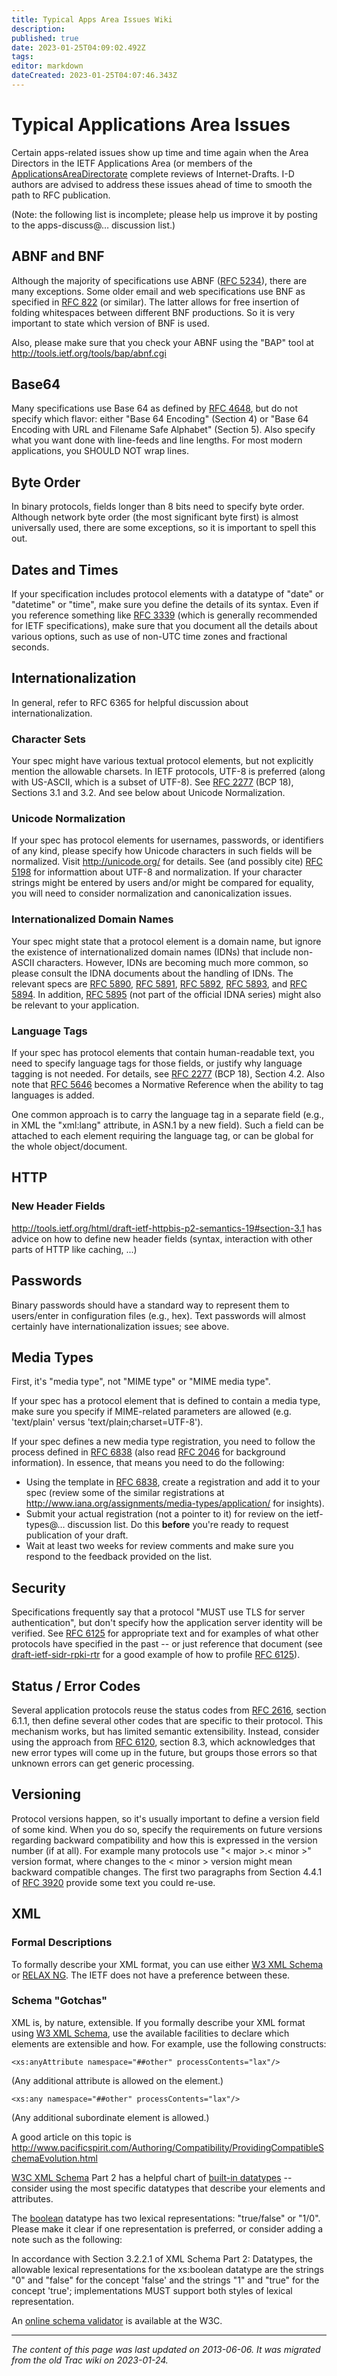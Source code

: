 ```yaml
---
title: Typical Apps Area Issues Wiki
description: 
published: true
date: 2023-01-25T04:09:02.492Z
tags: 
editor: markdown
dateCreated: 2023-01-25T04:07:46.343Z
---
```


# Typical Applications Area Issues 
Certain apps-related issues show up time and time again when the Area Directors in the IETF Applications Area (or members of the [ApplicationsAreaDirectorate](/group/app/ApplicationsAreaDirectorate) complete reviews of Internet-Drafts. I-D authors are advised to address these issues ahead of time to smooth the path to RFC publication.

(Note: the following list is incomplete; please help us improve it by posting to the apps-discuss@… discussion list.)

## ABNF and BNF
Although the majority of specifications use ABNF ([RFC 5234](http://tools.ietf.org/html/rfc5234)), there are many exceptions. Some older email and web specifications use BNF as specified in [RFC 822](http://tools.ietf.org/html/rfc822) (or similar). The latter allows for free insertion of folding whitespaces between different BNF productions. So it is very important to state which version of BNF is used.

Also, please make sure that you check your ABNF using the "BAP" tool at http://tools.ietf.org/tools/bap/abnf.cgi

## Base64
Many specifications use Base 64 as defined by [RFC 4648](http://tools.ietf.org/html/rfc4648), but do not specify which flavor: either "Base 64 Encoding" (Section 4) or "Base 64 Encoding with URL and Filename Safe Alphabet" (Section 5). Also specify what you want done with line-feeds and line lengths. For most modern applications, you SHOULD NOT wrap lines.

## Byte Order
In binary protocols, fields longer than 8 bits need to specify byte order. Although network byte order (the most significant byte first) is almost universally used, there are some exceptions, so it is important to spell this out.

## Dates and Times
If your specification includes protocol elements with a datatype of "date" or "datetime" or "time", make sure you define the details of its syntax. Even if you reference something like [RFC 3339](http://tools.ietf.org/html/rfc3339) (which is generally recommended for IETF specifications), make sure that you document all the details about various options, such as use of non-UTC time zones and fractional seconds.

## Internationalization
In general, refer to RFC 6365 for helpful discussion about internationalization.

### Character Sets
Your spec might have various textual protocol elements, but not explicitly mention the allowable charsets. In IETF protocols, UTF-8 is preferred (along with US-ASCII, which is a subset of UTF-8). See [RFC 2277](http://tools.ietf.org/html/rfc6365) (BCP 18), Sections 3.1 and 3.2. And see below about Unicode Normalization.

### Unicode Normalization
If your spec has protocol elements for usernames, passwords, or identifiers of any kind, please specify how Unicode characters in such fields will be normalized. Visit http://unicode.org/ for details. See (and possibly cite) [RFC 5198](http://tools.ietf.org/html/rfc2277) for informattion about UTF-8 and normalization. If your character strings might be entered by users and/or might be compared for equality, you will need to consider normalization and canonicalization issues.

### Internationalized Domain Names
Your spec might state that a protocol element is a domain name, but ignore the existence of internationalized domain names (IDNs) that include non-ASCII characters. However, IDNs are becoming much more common, so please consult the IDNA documents about the handling of IDNs. The relevant specs are [RFC 5890](http://tools.ietf.org/html/rfc5890), [RFC 5891](http://tools.ietf.org/html/rfc5891), [RFC 5892](http://tools.ietf.org/html/rfc5892), [RFC 5893](http://tools.ietf.org/html/rfc5893), and [RFC 5894](http://tools.ietf.org/html/rfc5894). In addition, [RFC 5895](http://tools.ietf.org/html/rfc5895) (not part of the official IDNA series) might also be relevant to your application.

### Language Tags
If your spec has protocol elements that contain human-readable text, you need to specify language tags for those fields, or justify why language tagging is not needed. For details, see [RFC 2277](http://tools.ietf.org/html/rfc2277) (BCP 18), Section 4.2. Also note that [RFC 5646](http://tools.ietf.org/html/rfc5646) becomes a Normative Reference when the ability to tag languages is added.

One common approach is to carry the language tag in a separate field (e.g., in XML the "xml:lang" attribute, in ASN.1 by a new field). Such a field can be attached to each element requiring the language tag, or can be global for the whole object/document.

## HTTP
### New Header Fields
http://tools.ietf.org/html/draft-ietf-httpbis-p2-semantics-19#section-3.1 has advice on how to define new header fields (syntax, interaction with other parts of HTTP like caching, ...)

## Passwords
Binary passwords should have a standard way to represent them to users/enter in configuration files (e.g., hex). Text passwords will almost certainly have internationalization issues; see above.

## Media Types
First, it's "media type", not "MIME type" or "MIME media type".

If your spec has a protocol element that is defined to contain a media type, make sure you specify if MIME-related parameters are allowed (e.g. 'text/plain' versus 'text/plain;charset=UTF-8').

If your spec defines a new media type registration, you need to follow the process defined in [RFC 6838](http://tools.ietf.org/html/rfc6838) (also read [RFC 2046](http://tools.ietf.org/html/rfc2046) for background information). In essence, that means you need to do the following:

- Using the template in [RFC 6838](http://tools.ietf.org/html/rfc6838), create a registration and add it to your spec (review some of the similar registrations at http://www.iana.org/assignments/media-types/application/ for insights).
- Submit your actual registration (not a pointer to it) for review on the ietf-types@… discussion list. Do this **before** you're ready to request publication of your draft.
- Wait at least two weeks for review comments and make sure you respond to the feedback provided on the list.
## Security
Specifications frequently say that a protocol "MUST use TLS for server authentication", but don't specify how the application server identity will be verified. See [RFC 6125](http://tools.ietf.org/html/rfc6125) for appropriate text and for examples of what other protocols have specified in the past -- or just reference that document (see [draft-ietf-sidr-rpki-rtr](http://tools.ietf.org/html/draft-ietf-sidr-rpki-rtr) for a good example of how to profile [RFC 6125](http://tools.ietf.org/html/rfc6125)).

## Status / Error Codes
Several application protocols reuse the status codes from [RFC 2616](http://tools.ietf.org/html/rfc2616), section 6.1.1, then define several other codes that are specific to their protocol. This mechanism works, but has limited semantic extensibility. Instead, consider using the approach from [RFC 6120](http://tools.ietf.org/html/rfc6120), section 8.3, which acknowledges that new error types will come up in the future, but groups those errors so that unknown errors can get generic processing.

## Versioning
Protocol versions happen, so it's usually important to define a version field of some kind. When you do so, specify the requirements on future versions regarding backward compatibility and how this is expressed in the version number (if at all). For example many protocols use "< major >.< minor >" version format, where changes to the < minor > version might mean backward compatible changes. The first two paragraphs from Section 4.4.1 of [RFC 3920](http://tools.ietf.org/html/rfc3920) provide some text you could re-use.

## XML
### Formal Descriptions
To formally describe your XML format, you can use either [W3 XML Schema](http://www.w3.org/TR/xmlschema-1/) or [RELAX NG](http://relaxng.org/). The IETF does not have a preference between these.

### Schema "Gotchas"
XML is, by nature, extensible. If you formally describe your XML format using [W3 XML Schema](http://www.w3.org/TR/xmlschema-1/), use the available facilities to declare which elements are extensible and how. For example, use the following constructs:

`<xs:anyAttribute namespace="##other" processContents="lax"/>`

(Any additional attribute is allowed on the element.)

`<xs:any namespace="##other" processContents="lax"/>`

(Any additional subordinate element is allowed.)

A good article on this topic is <http://www.pacificspirit.com/Authoring/Compatibility/ProvidingCompatibleSchemaEvolution.html>

[W3C XML Schema](http://www.w3.org/TR/xmlschema-2/) Part 2 has a helpful chart of [built-in datatypes](http://www.w3.org/TR/xmlschema-2/#built-in-datatypes) -- consider using the most specific datatypes that describe your elements and attributes.

The [boolean](http://www.w3.org/TR/xmlschema-2/#boolean) datatype has two lexical representations: "true/false" or "1/0". Please make it clear if one representation is preferred, or consider adding a note such as the following:

In accordance with Section 3.2.2.1 of XML Schema Part 2: Datatypes, the allowable lexical representations for the xs:boolean datatype are the strings "0" and "false" for the concept 'false' and the strings "1" and "true" for the concept 'true'; implementations MUST support both styles of lexical representation.

An [online schema validator](http://www.w3.org/2001/03/webdata/xsv) is available at the W3C.
&nbsp;
&nbsp;
&nbsp;

---

*The content of this page was last updated on 2013-06-06. It was migrated from the old Trac wiki on 2023-01-24.*

